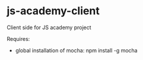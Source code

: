 # js-academy-client
Client side for JS academy project


Requires:

- global installation of mocha: npm install -g mocha
